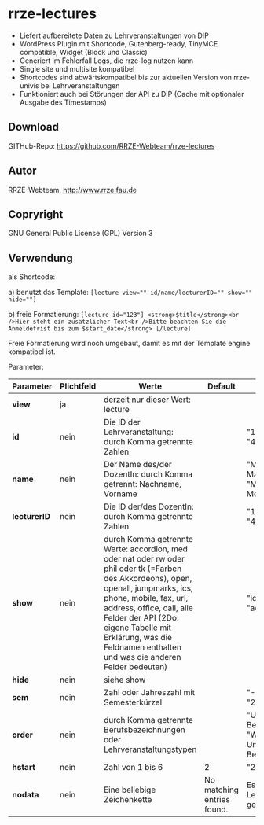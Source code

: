 # rrze-lectures

- Liefert aufbereitete Daten zu Lehrveranstaltungen von DIP
- WordPress Plugin mit Shortcode, Gutenberg-ready, TinyMCE compatible, Widget (Block und Classic)
- Generiert im Fehlerfall Logs, die rrze-log nutzen kann
- Single site und multisite kompatibel
- Shortcodes sind abwärtskompatibel bis zur aktuellen Version von rrze-univis bei Lehrveranstaltungen
- Funktioniert auch bei Störungen der API zu DIP (Cache mit optionaler Ausgabe des Timestamps)

## Download
GITHub-Repo: https://github.com/RRZE-Webteam/rrze-lectures

## Autor
RRZE-Webteam, http://www.rrze.fau.de

## Copryright
GNU General Public License (GPL) Version 3

## Verwendung

als Shortcode:

a) benutzt das Template: 
`[lecture view="" id/name/lecturerID="" show="" hide=""]`

b) freie Formatierung:
`[lecture id="123"] <strong>$title</strong><br />Hier steht ein zusätzlicher Text<br />Bitte beachten Sie die Anmeldefrist bis zum $start_date</strong> [/lecture]`

Freie Formatierung wird noch umgebaut, damit es mit der Template engine kompatibel ist.

Parameter:

|Parameter|Plichtfeld|Werte|Default|Beispiele|
|-|-|-|-|-|
|**view**|ja|derzeit nur dieser Wert: lecture|
|**id**|nein|Die ID der Lehrveranstaltung: durch Komma getrennte Zahlen||"123, 987" oder "456"|
|**name**|nein|Der Name des/der DozentIn: durch Komma getrennt: Nachname, Vorname||"Mustermann, Manfred" oder "Musterfrau, Monika"|
|**lecturerID**|nein|Die ID der/des DozentIn: durch Komma getrennte Zahlen||"123, 987" oder "456"|
|**show**|nein|durch Komma getrennte Werte: accordion, med oder nat oder rw oder phil oder tk (=Farben des Akkordeons), open, openall, jumpmarks, ics, phone, mobile, fax, url, address, office, call, alle Felder der API (2Do: eigene Tabelle mit Erklärung, was die Feldnamen enthalten und was die anderen Felder bedeuten)||"ics, tel" oder "address"|
|**hide**|nein|siehe show|
|**sem**|nein|Zahl oder Jahreszahl mit Semesterkürzel||"-2" oder "1" oder "2022s"|
|**order**|nein|durch Komma getrennte Berufsbezeichnungen oder Lehrveranstaltungstypen||"UnivIS-Beauftragter" oder "Webmaster, UnivIS-Beauftragter"|
|**hstart**|nein|Zahl von 1 bis 6|2|"2" oder "4"|
|**nodata**|nein|Eine beliebige Zeichenkette|No matching entries found.|Es wurden keine Lehrveranstaltungen gefunden.|

